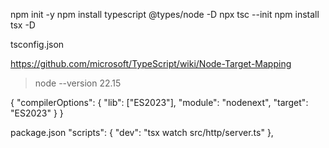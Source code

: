 npm init -y
npm install typescript @types/node -D
npx tsc --init
npm install tsx -D

tsconfig.json

https://github.com/microsoft/TypeScript/wiki/Node-Target-Mapping

> node --version
> 22.15

{
"compilerOptions": {
"lib": ["ES2023"],
"module": "nodenext",
"target": "ES2023"
}
}

package.json
"scripts": {
"dev": "tsx watch src/http/server.ts"
},
